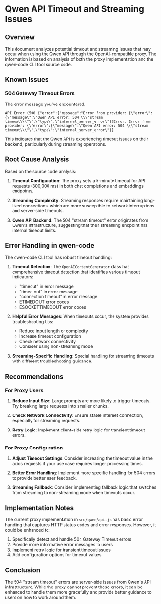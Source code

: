 # Qwen API Timeout and Streaming Issues

## Overview

This document analyzes potential timeout and streaming issues that may occur when using the Qwen API through the OpenAI-compatible proxy. The information is based on analysis of both the proxy implementation and the qwen-code CLI tool source code.

## Known Issues

### 504 Gateway Timeout Errors

The error message you've encountered:
```
API Error (500 {"error":{"message":"Error from provider: {\"error\":{\"message\":\"Qwen API error: 504 \\\"stream timeout\\\"\",\"type\":\"internal_server_error\"}}Error: Error from provider: {\"error\":{\"message\":\"Qwen API error: 504 \\\"stream timeout\\\"\",\"type\":\"internal_server_error\"}}
```

This indicates that the Qwen API is experiencing timeout issues on their backend, particularly during streaming operations.

## Root Cause Analysis

Based on the source code analysis:

1. **Timeout Configuration**: The proxy sets a 5-minute timeout for API requests (300,000 ms) in both chat completions and embeddings endpoints.

2. **Streaming Complexity**: Streaming responses require maintaining long-lived connections, which are more susceptible to network interruptions and server-side timeouts.

3. **Qwen API Backend**: The 504 "stream timeout" error originates from Qwen's infrastructure, suggesting that their streaming endpoint has internal timeout limits.

## Error Handling in qwen-code

The qwen-code CLI tool has robust timeout handling:

1. **Timeout Detection**: The `OpenAIContentGenerator` class has comprehensive timeout detection that identifies various timeout indicators:
   - "timeout" in error message
   - "timed out" in error message
   - "connection timeout" in error message
   - ETIMEDOUT error codes
   - ESOCKETTIMEDOUT error codes

2. **Helpful Error Messages**: When timeouts occur, the system provides troubleshooting tips:
   - Reduce input length or complexity
   - Increase timeout configuration
   - Check network connectivity
   - Consider using non-streaming mode

3. **Streaming-Specific Handling**: Special handling for streaming timeouts with different troubleshooting guidance.

## Recommendations

### For Proxy Users

1. **Reduce Input Size**: Large prompts are more likely to trigger timeouts. Try breaking large requests into smaller chunks.

2. **Check Network Connectivity**: Ensure stable internet connection, especially for streaming requests.

3. **Retry Logic**: Implement client-side retry logic for transient timeout errors.

### For Proxy Configuration

1. **Adjust Timeout Settings**: Consider increasing the timeout value in the axios requests if your use case requires longer processing times.

2. **Better Error Handling**: Implement more specific handling for 504 errors to provide better user feedback.

3. **Streaming Fallback**: Consider implementing fallback logic that switches from streaming to non-streaming mode when timeouts occur.

## Implementation Notes

The current proxy implementation in `src/qwen/api.js` has basic error handling that captures HTTP status codes and error responses. However, it could be enhanced to:

1. Specifically detect and handle 504 Gateway Timeout errors
2. Provide more informative error messages to users
3. Implement retry logic for transient timeout issues
4. Add configuration options for timeout values

## Conclusion

The 504 "stream timeout" errors are server-side issues from Qwen's API infrastructure. While the proxy cannot prevent these errors, it can be enhanced to handle them more gracefully and provide better guidance to users on how to work around them.